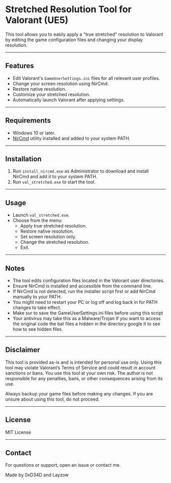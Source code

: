 # Stretched Resolution Tool for Valorant (UE5)

This tool allows you to easily apply a "true stretched" resolution to Valorant by editing the game configuration files and changing your display resolution.

---

## Features

- Edit Valorant's `GameUserSettings.ini` files for all relevant user profiles.
- Change your screen resolution using NirCmd.
- Restore native resolution.
- Customize your stretched resolution.
- Automatically launch Valorant after applying settings.

---

## Requirements

- Windows 10 or later.
- [NirCmd](https://www.nirsoft.net/utils/nircmd.html) utility installed and added to your system PATH.

---

## Installation

1. Run `install_nircmd.exe` as Administrator to download and install NirCmd and add it to your system PATH.
2. Run `val_stretched.exe` to start the tool.

---

## Usage

- Launch `val_stretched.exe`.
- Choose from the menu:
  - Apply true stretched resolution.
  - Restore native resolution.
  - Set screen resolution only.
  - Change the stretched resolution.
  - Exit.

---

## Notes

- The tool edits configuration files located in the Valorant user directories.
- Ensure NirCmd is installed and accessible from the command line.
- If NirCmd is not detected, run the installer script first or add NirCmd manually to your PATH.
- You might need to restart your PC or log off and log back in for PATH changes to take effect.
- Make sur to save the GameUserSettings.ini files before using this script
- Your antivirus may take this as a Malware/Trojan If you want to access the original code the bat files a hidden in the directory google it to see how to see hidden files.


---

## Disclaimer

This tool is provided as-is and is intended for personal use only.
Using this tool may violate Valorant’s Terms of Service and could result in account sanctions or bans.
You use this tool at your own risk. The author is not responsible for any penalties, bans, or other consequences arising from its use.

Always backup your game files before making any changes.
If you are unsure about using this tool, do not proceed.

---

## License

MIT License

---

## Contact

For questions or support, open an issue or contact me.


Made by 0xD34D and Layzow
